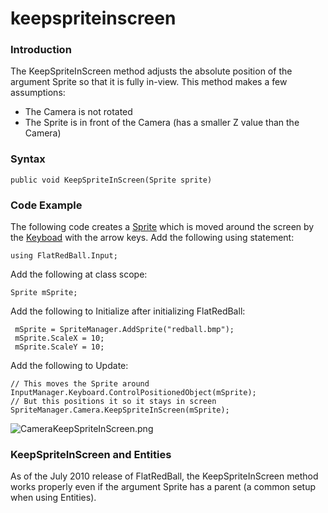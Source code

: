 # keepspriteinscreen

### Introduction

The KeepSpriteInScreen method adjusts the absolute position of the argument Sprite so that it is fully in-view. This method makes a few assumptions:

* The Camera is not rotated
* The Sprite is in front of the Camera (has a smaller Z value than the Camera)

### Syntax

```
public void KeepSpriteInScreen(Sprite sprite)
```

### Code Example

The following code creates a [Sprite](../../../../frb/docs/index.php) which is moved around the screen by the [Keyboad](../../../../frb/docs/index.php) with the arrow keys. Add the following using statement:

```
using FlatRedBall.Input;
```

Add the following at class scope:

```
Sprite mSprite;
```

Add the following to Initialize after initializing FlatRedBall:

```
 mSprite = SpriteManager.AddSprite("redball.bmp");
 mSprite.ScaleX = 10;
 mSprite.ScaleY = 10;
```

Add the following to Update:

```
// This moves the Sprite around
InputManager.Keyboard.ControlPositionedObject(mSprite);
// But this positions it so it stays in screen
SpriteManager.Camera.KeepSpriteInScreen(mSprite);
```

![CameraKeepSpriteInScreen.png](../../../../media/migrated_media-CameraKeepSpriteInScreen.png)

### KeepSpriteInScreen and Entities

As of the July 2010 release of FlatRedBall, the KeepSpriteInScreen method works properly even if the argument Sprite has a parent (a common setup when using Entities).
